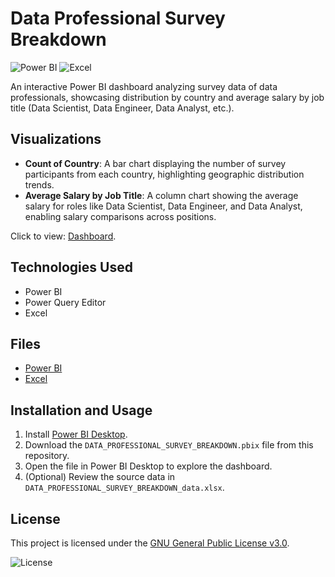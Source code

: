 # Data Professional Survey Breakdown

![Power BI](https://img.shields.io/badge/Power%20BI-2023-F2C811?style=flat&logo=powerbi&logoColor=black)
![Excel](https://img.shields.io/badge/Excel-365-217346?style=flat&logo=microsoft-excel&logoColor=white)

An interactive Power BI dashboard analyzing survey data of data professionals, showcasing distribution by country and average salary by job title (Data Scientist, Data Engineer, Data Analyst, etc.).

## Visualizations
- **Count of Country**: A bar chart displaying the number of survey participants from each country, highlighting geographic distribution trends.
- **Average Salary by Job Title**: A column chart showing the average salary for roles like Data Scientist, Data Engineer, and Data Analyst, enabling salary comparisons across positions.

Click to view: [Dashboard](https://github.com/SvalentinoB/PortProjects/blob/main/projects/data-professional-survey-breakdown/visualization/DATA_PROFESSIONAL_SURVEY_BREAKDOWN.pdf).

## Technologies Used
- Power BI
- Power Query Editor
- Excel

## Files
- [Power BI](https://github.com/SvalentinoB/PortProjects/projects/data-professional-survey-breakdown/power_bi_file/DATA_PROFESSIONAL_SURVEY_BREAKDOWN.pbix)
- [Excel](https://github.com/SvalentinoB/PortProjects/projects/data-professional-survey-breakdown/data/DATA_PROFESSIONAL_SURVEY_BREAKDOWN.xlsx)

## Installation and Usage
1. Install [Power BI Desktop](https://powerbi.microsoft.com/desktop/).
2. Download the `DATA_PROFESSIONAL_SURVEY_BREAKDOWN.pbix` file from this repository.
3. Open the file in Power BI Desktop to explore the dashboard.
4. (Optional) Review the source data in `DATA_PROFESSIONAL_SURVEY_BREAKDOWN_data.xlsx`.

## License
This project is licensed under the [GNU General Public License v3.0](https://github.com/SvalentinoB/PortProjects/blob/main/LICENSE).

![License](https://img.shields.io/badge/License-GNU%20GPL%20v3.0-008000?style=flat&logo=gnu)
